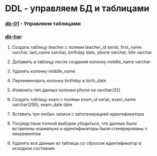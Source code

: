 # DDL - управляем БД и таблицами

###  [db-01](db-01.sql) - Управляем таблицами

### [db-hw](db-hw.sql):

1. Создать таблицу teacher с полями teacher_id serial, first_name varchar, last_name varchar, birthday date, phone varchar, title varchar

2. Добавить в таблицу после создания колонку middle_name varchar

3. Удалить колонку middle_name

4. Переименовать колонку birthday в birth_date

5. Изменить тип данных колонки phone на varchar(32)

6. Создать таблицу exam с полями exam_id serial, exam_name varchar(256), exam_date date

7. Вставить три любых записи с автогенерацией идентификатора

8. Посредством полной выборки убедиться, что данные были вставлены нормально и идентификаторы были сгенерированы с инкрементом

9. Удалить все данные из таблицы со сбросом идентификатор в исходное состояние